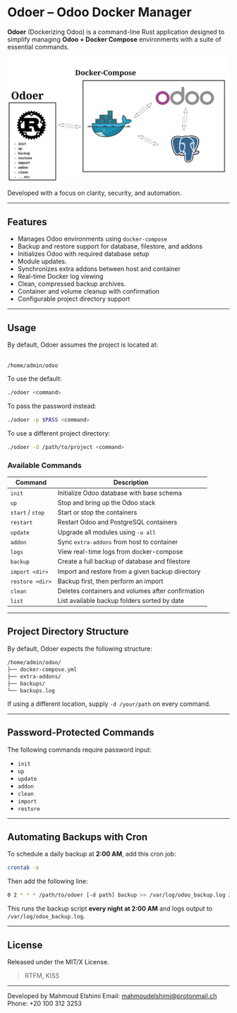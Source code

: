 # Odoer – Odoo Docker Manager

**Odoer** (Dockerizing Odoo) is a command-line Rust application designed to simplify managing **Odoo + Docker Compose** environments with a suite of essential commands.

![Demo](images/full_connection.jpg)

Developed with a focus on clarity, security, and automation.

---

## Features

- Manages Odoo environments using `docker-compose`
- Backup and restore support for database, filestore, and addons
- Initializes Odoo with required database setup
- Module updates.
- Synchronizes extra addons between host and container
- Real-time Docker log viewing
- Clean, compressed backup archives.
- Container and volume cleanup with confirmation
- Configurable project directory support

---

## Usage

By default, Odoer assumes the project is located at:

```

/home/admin/odoo

````

To use the default:

```bash
./odoer <command>
````

To pass the password instead:

```bash
./odoer -p $PASS <command>
```

To use a different project directory:

```bash
./odoer -d /path/to/project <command>
```

### Available Commands

| Command          | Description                                       |
| ---------------- | ------------------------------------------------- |
| `init`           | Initialize Odoo database with base schema         |
| `up`             | Stop and bring up the Odoo stack                  |
| `start` / `stop` | Start or stop the containers                      |
| `restart`        | Restart Odoo and PostgreSQL containers            |
| `update`         | Upgrade all modules using `-u all`                |
| `addon`          | Sync `extra-addons` from host to container        |
| `logs`           | View real-time logs from docker-compose           |
| `backup`         | Create a full backup of database and filestore    |
| `import <dir>`   | Import and restore from a given backup directory  |
| `restore <dir>`  | Backup first, then perform an import              |
| `clean`          | Deletes containers and volumes after confirmation |
| `list`           | List available backup folders sorted by date      |

---

## Project Directory Structure

By default, Odoer expects the following structure:

```
/home/admin/odoo/
├── docker-compose.yml
├── extra-addons/
├── backups/
└── backups.log
```

If using a different location, supply `-d /your/path` on every command.

---

## Password-Protected Commands

The following commands require password input:

* `init`
* `up`
* `update`
* `addon`
* `clean`
* `import`
* `restore`
---

## **Automating Backups with Cron**  
To schedule a daily backup at **2:00 AM**, add this cron job:  
```bash
crontab -e
```
Then add the following line:  
```bash
0 2 * * * /path/to/odoer [-d path] backup >> /var/log/odoo_backup.log 2>&1
```
This runs the backup script **every night at 2:00 AM** and logs output to `/var/log/odoo_backup.log`.

---

## License

Released under the MIT/X License.
> RTFM, 
> KISS

---
Developed by Mahmoud Elshimi
Email: [mahmoudelshimi@protonmail.ch](mailto:mahmoudelshimi@protonmail.ch)
Phone: +20 100 312 3253
